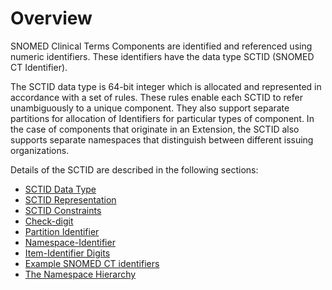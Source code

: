 # Overview

SNOMED Clinical Terms Components are identified and referenced using numeric identifiers. These identifiers have the data type SCTID (SNOMED CT Identifier).

The SCTID data type is 64-bit integer which is allocated and represented in accordance with a set of rules. These rules enable each SCTID to refer unambiguously to a unique component. They also support separate partitions for allocation of Identifiers for particular types of component. In the case of components that originate in an Extension, the SCTID also supports separate namespaces that distinguish between different issuing organizations.

Details of the SCTID are described in the following sections:

* [SCTID Data Type](6.1-sctid-data-type.md)
* [SCTID Representation](6.2-sctid-representation.md)
* [SCTID Constraints](6.3-sctid-constraints.md)
* [Check-digit](<6.4 check-digit/>)
* [Partition Identifier](6.5-partition-identifier.md)
* [Namespace-Identifier](6.6-namespace-identifier.md)
* [Item-Identifier Digits](6.7-item-identifier-digits.md)
* [Example SNOMED CT identifiers](6.8-example-snomed-ct-identifiers.md)
* [The Namespace Hierarchy](6.9-the-namespace-hierarchy.md)

